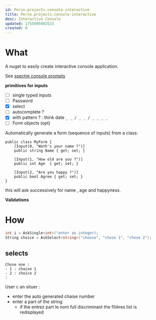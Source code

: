 ```yaml
---
id: Perso.projects.console-interactive
title: Perso.projects.console-interactive
desc: Interactive Console
updated: 1755095002523
created: 0
---
```

# What

A nuget to easily create interactive console application.

See [spectre console prompts](https://spectreconsole.net/prompts/)

**primitives for inputs**

* [ ] single  typed inputs
* [ ] Password
* [x] select
* [ ] autocomplete ?
* [x] with pattern ? : think date `_ _ / _ _ / _ _ _ _`
* [ ] Form objects (opt)

Automatically generate a form (sequence of inputs) from a class:

```
public class MyForm {
    [Input(0, "Wath's your name ?")]
    public string Name { get; set; }
    
    [Input(1, "How old are you ?")]
    public int Age  { get; set; }
    
    [Input(2, "Are you happy ?")]
    public bool Agree { get; set; }
}
```

this will ask successively for name , age and happyness.

**Validations**

# How

```csharp
int i = AskSingle<int>("enter an integer);
String choice = AskSelect<string>("choose", "chose 1", "chose 2");
```

## selects

```
Chose one : 
- 1 : chaise 1
- 2 : choice 2
:
```

User c an situer :

* enter the auto generated chaise number
* enter a part of the string
  * if the entrez part le nom full discriminant the filières list is redisplayed

